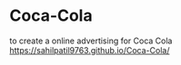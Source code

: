 # Coca-Cola
 to create a online advertising for Coca Cola
https://sahilpatil9763.github.io/Coca-Cola/

